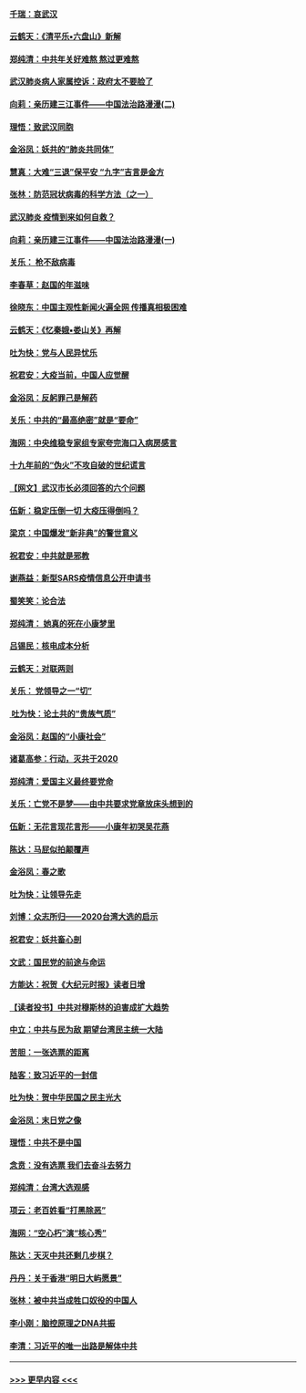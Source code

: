 #### [千瑞：哀武汉](../pages/nsc993/n11833647.md?t=01310955) 
#### [云鹤天：《清平乐▪六盘山》新解](../pages/nsc993/n11833611.md?t=01310955) 
#### [郑纯清：中共年关好难熬 熬过更难熬](../pages/nsc993/n11833489.md?t=01310955) 
#### [武汉肺炎病人家属控诉：政府太不要脸了](../pages/nsc993/n11833205.md?t=01310955) 
#### [向莉：亲历建三江事件——中国法治路漫漫(二)](../pages/nsc993/n11829102.md?t=01310955) 
#### [理悟：致武汉同胞](../pages/nsc993/n11831522.md?t=01310955) 
#### [金浴凤：妖共的“肺炎共同体”](../pages/nsc993/n11829448.md?t=01310955) 
#### [慧真：大难“三退”保平安 “九字”吉言是金方](../pages/nsc993/n11829501.md?t=01310955) 
#### [张林：防范冠状病毒的科学方法（之一）](../pages/nsc993/n11828618.md?t=01310955) 
#### [武汉肺炎 疫情到来如何自救？](../pages/nsc993/n11827632.md?t=01310955) 
#### [向莉：亲历建三江事件——中国法治路漫漫(一)](../pages/nsc993/n11827190.md?t=01310955) 
#### [关乐： 枪不敌病毒](../pages/nsc993/n11826746.md?t=01310955) 
#### [李春草：赵国的年滋味](../pages/nsc993/n11826321.md?t=01310955) 
#### [徐晓东：中国主观性新闻火遍全网 传播真相极困难](../pages/nsc993/n11826508.md?t=01310955) 
#### [云鹤天：《忆秦娥▪娄山关》再解](../pages/nsc993/n11824682.md?t=01310955) 
#### [吐为快：党与人民异忧乐](../pages/nsc993/n11824660.md?t=01310955) 
#### [祝君安：大疫当前，中国人应觉醒](../pages/nsc993/n11821946.md?t=01310955) 
#### [金浴凤：反躬罪己是解药](../pages/nsc993/n11820280.md?t=01310955) 
#### [关乐：中共的“最高绝密”就是“要命”](../pages/nsc993/n11816946.md?t=01310955) 
#### [海网：中央维稳专家组专家夸完海口入病房感言](../pages/nsc993/n11815138.md?t=01310955) 
#### [十九年前的“伪火”不攻自破的世纪谎言](../pages/nsc993/n11813238.md?t=01310955) 
#### [【网文】武汉市长必须回答的六个问题](../pages/nsc993/n11813848.md?t=01310955) 
#### [伍新：稳定压倒一切 大疫压得倒吗？](../pages/nsc993/n11812634.md?t=01310955) 
#### [梁京：中国爆发“新非典”的警世意义](../pages/nsc993/n11812554.md?t=01310955) 
#### [祝君安：中共就是邪教](../pages/nsc993/n11812431.md?t=01310955) 
#### [谢燕益：新型SARS疫情信息公开申请书](../pages/nsc993/n11808840.md?t=01310955) 
#### [蜀笑笑：论合法](../pages/nsc993/n11808064.md?t=01310955) 
#### [郑纯清： 她真的死在小康梦里](../pages/nsc993/n11806623.md?t=01310955) 
#### [吕锡民：核电成本分析](../pages/nsc993/n11806284.md?t=01310955) 
#### [云鹤天：对联两则](../pages/nsc993/n11805957.md?t=01310955) 
#### [关乐： 党领导之一“切”](../pages/nsc993/n11804505.md?t=01310955) 
#### [ 吐为快：论土共的“贵族气质”](../pages/nsc993/n11804490.md?t=01310955) 
#### [金浴凤：赵国的“小康社会”](../pages/nsc993/n11804452.md?t=01310955) 
#### [诸葛高参：行动，灭共于2020](../pages/nsc993/n11804120.md?t=01310955) 
#### [郑纯清：爱国主义最终要党命](../pages/nsc993/n11802197.md?t=01310955) 
#### [关乐：亡党不是梦——由中共要求党章放床头想到的](../pages/nsc993/n11802156.md?t=01310955) 
#### [伍新：无花言现花言形——小康年初哭吴花燕](../pages/nsc993/n11800044.md?t=01310955) 
#### [陈达：马屁似拍颠覆声](../pages/nsc993/n11800010.md?t=01310955) 
#### [金浴凤：春之歌](../pages/nsc993/n11797687.md?t=01310955) 
#### [吐为快：让领导先走](../pages/nsc993/n11797512.md?t=01310955) 
#### [刘博：众志所归——2020台湾大选的启示](../pages/nsc993/n11796878.md?t=01310955) 
#### [祝君安：妖共畜心剖](../pages/nsc993/n11794273.md?t=01310955) 
#### [文武：国民党的前途与命运](../pages/nsc993/n11794198.md?t=01310955) 
#### [方能达：祝贺《大纪元时报》读者日增](../pages/nsc993/n11793807.md?t=01310955) 
#### [【读者投书】中共对穆斯林的迫害成扩大趋势](../pages/nsc993/n11791371.md?t=01310955) 
#### [中立：中共与民为敌 期望台湾民主统一大陆](../pages/nsc993/n11790392.md?t=01310955) 
#### [苦胆：一张选票的距离](../pages/nsc993/n11788914.md?t=01310955) 
#### [陆客：致习近平的一封信](../pages/nsc993/n11788867.md?t=01310955) 
#### [吐为快：贺中华民国之民主光大](../pages/nsc993/n11788618.md?t=01310955) 
#### [金浴凤：末日党之像](../pages/nsc993/n11787475.md?t=01310955) 
#### [理悟：中共不是中国](../pages/nsc993/n11787463.md?t=01310955) 
#### [念贲：没有选票  我们去奋斗去努力](../pages/nsc993/n11787398.md?t=01310955) 
#### [郑纯清：台湾大选观感](../pages/nsc993/n11786210.md?t=01310955) 
#### [项云：老百姓看“打黑除恶”](../pages/nsc993/n11785398.md?t=01310955) 
#### [海网：“空心朽”演“核心秀”](../pages/nsc993/n11783874.md?t=01310955) 
#### [陈达：天灭中共还剩几步棋？](../pages/nsc993/n11783719.md?t=01310955) 
#### [丹丹：关于香港“明日大屿愿景”](../pages/nsc993/n11783273.md?t=01310955) 
#### [张林：被中共当成牲口奴役的中国人](../pages/nsc993/n11782397.md?t=01310955) 
#### [李小刚：脑控原理之DNA共振](../pages/nsc993/n11780962.md?t=01310955) 
#### [李清：习近平的唯一出路是解体中共](../pages/nsc993/n11780866.md?t=01310955) 

----
#### [ >>> 更早内容 <<< ](../indexes/nsc993-earlier.md)
